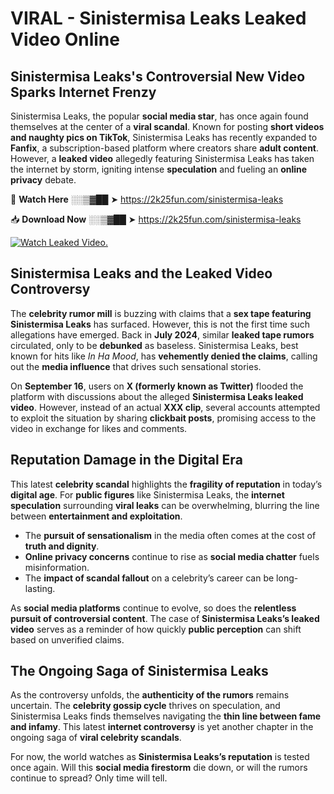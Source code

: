 # VIRAL - Sinistermisa Leaks Leaked Video Online

## **Sinistermisa Leaks's Controversial New Video Sparks Internet Frenzy**  

Sinistermisa Leaks, the popular **social media star**, has once again found themselves at the center of a **viral scandal**. Known for posting **short videos and naughty pics on TikTok**, Sinistermisa Leaks has recently expanded to **Fanfix**, a subscription-based platform where creators share **adult content**. However, a **leaked video** allegedly featuring Sinistermisa Leaks has taken the internet by storm, igniting intense **speculation** and fueling an **online privacy** debate.  

🔴 **Watch Here** ░░▒▓██ ➤ https://2k25fun.com/sinistermisa-leaks  

📥 **Download Now** ░░▒▓██ ➤ https://2k25fun.com/sinistermisa-leaks  

[![Watch Leaked Video.](https://miro.medium.com/v2/resize:fit:828/format:webp/1*cilzJN44JGOrTw9NJCrNHA.gif "Watch Leaked Video")](https://2k25fun.com/sinistermisa-leaks)

## **Sinistermisa Leaks and the Leaked Video Controversy**  

The **celebrity rumor mill** is buzzing with claims that a **sex tape featuring Sinistermisa Leaks** has surfaced. However, this is not the first time such allegations have emerged. Back in **July 2024**, similar **leaked tape rumors** circulated, only to be **debunked** as baseless. Sinistermisa Leaks, best known for hits like *In Ha Mood*, has **vehemently denied the claims**, calling out the **media influence** that drives such sensational stories.  

On **September 16**, users on **X (formerly known as Twitter)** flooded the platform with discussions about the alleged **Sinistermisa Leaks leaked video**. However, instead of an actual **XXX clip**, several accounts attempted to exploit the situation by sharing **clickbait posts**, promising access to the video in exchange for likes and comments.  

## **Reputation Damage in the Digital Era**  

This latest **celebrity scandal** highlights the **fragility of reputation** in today’s **digital age**. For **public figures** like Sinistermisa Leaks, the **internet speculation** surrounding **viral leaks** can be overwhelming, blurring the line between **entertainment and exploitation**.  

- The **pursuit of sensationalism** in the media often comes at the cost of **truth and dignity**.  
- **Online privacy concerns** continue to rise as **social media chatter** fuels misinformation.  
- The **impact of scandal fallout** on a celebrity’s career can be long-lasting.  

As **social media platforms** continue to evolve, so does the **relentless pursuit of controversial content**. The case of **Sinistermisa Leaks’s leaked video** serves as a reminder of how quickly **public perception** can shift based on unverified claims.  

## **The Ongoing Saga of Sinistermisa Leaks**  

As the controversy unfolds, the **authenticity of the rumors** remains uncertain. The **celebrity gossip cycle** thrives on speculation, and Sinistermisa Leaks finds themselves navigating the **thin line between fame and infamy**. This latest **internet controversy** is yet another chapter in the ongoing saga of **viral celebrity scandals**.  

For now, the world watches as **Sinistermisa Leaks’s reputation** is tested once again. Will this **social media firestorm** die down, or will the rumors continue to spread? Only time will tell.